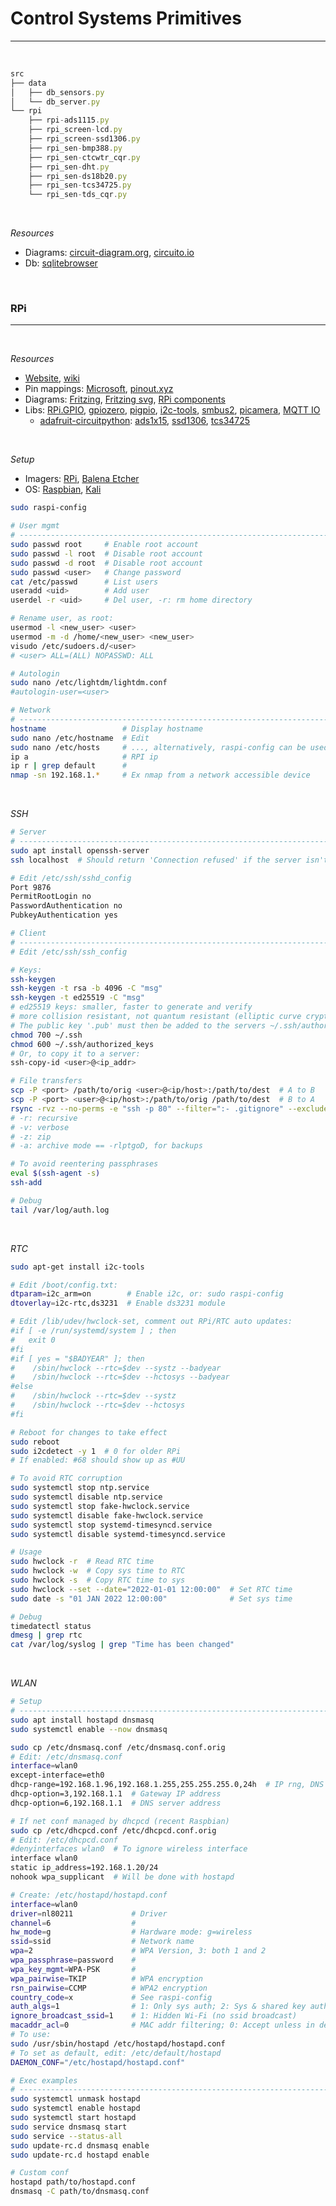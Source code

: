 # Control Systems Primitives
---

<br />

```ts
src
├── data
│   ├── db_sensors.py
│   └── db_server.py
└── rpi
    ├── rpi-ads1115.py
    ├── rpi_screen-lcd.py
    ├── rpi_screen-ssd1306.py
    ├── rpi_sen-bmp388.py
    ├── rpi_sen-ctcwtr_cqr.py
    ├── rpi_sen-dht.py
    ├── rpi_sen-ds18b20.py
    ├── rpi_sen-tcs34725.py
    └── rpi_sen-tds_cqr.py
```

<br />

*Resources*
- Diagrams: [circuit-diagram.org](<https://www.circuit-diagram.org/editor/>), [circuito.io](<https://www.circuito.io/>)
- Db: [sqlitebrowser](<https://github.com/sqlitebrowser/sqlitebrowser>)

<br />

### RPi
---

<br />

*Resources*
- [Website](<https://www.raspberrypi.org/>), [wiki](<https://en.wikipedia.org/wiki/Raspberry_Pi>)
- Pin mappings: [Microsoft](<https://docs.microsoft.com/en-us/windows/iot-core/learn-about-hardware/pinmappings/pinmappingsrpi>), [pinout.xyz](<https://pinout.xyz/>)
- Diagrams: [Fritzing](<https://github.com/fritzing/fritzing-app>), [Fritzing svg](<https://github.com/fritzing/fritzing-parts/tree/master/svg/core/breadboard>), [RPi components](<https://github.com/raspberrypilearning/components>)
- Libs: [RPi.GPIO](<https://pypi.org/project/RPi.GPIO/>), [gpiozero](<https://github.com/gpiozero/gpiozero>), [pigpio](<https://github.com/joan2937/pigpio>), [i2c-tools](<https://packages.debian.org/buster/utils/i2c-tools>), [smbus2](<https://github.com/kplindegaard/smbus2>), [picamera](<https://github.com/picamera>), [MQTT IO](<https://github.com/flyte/mqtt-io>)
  - [adafruit-circuitpython](<https://github.com/adafruit/circuitpython>): [ads1x15](<https://github.com/adafruit/Adafruit_CircuitPython_ADS1x15>), [ssd1306](<https://github.com/adafruit/Adafruit_CircuitPython_SSD1306>), [tcs34725](<https://github.com/adafruit/Adafruit_CircuitPython_TCS34725>)

<br />

*Setup*
- Imagers: [RPi](<https://www.raspberrypi.org/software/>), [Balena Etcher](<https://www.balena.io/etcher/>)
- OS: [Raspbian](<https://www.raspbian.org/>), [Kali](<https://www.kali.org/get-kali/#kali-arm>)

```sh
sudo raspi-config

# User mgmt
# -----------------------------------------------------------------------------
sudo passwd root     # Enable root account
sudo passwd -l root  # Disable root account
sudo passwd -d root  # Disable root account
sudo passwd <user>   # Change password
cat /etc/passwd      # List users
useradd <uid>        # Add user
userdel -r <uid>     # Del user, -r: rm home directory

# Rename user, as root:
usermod -l <new_user> <user>
usermod -m -d /home/<new_user> <new_user>
visudo /etc/sudoers.d/<user>
# <user> ALL=(ALL) NOPASSWD: ALL

# Autologin
sudo nano /etc/lightdm/lightdm.conf
#autologin-user=<user>

# Network
# -----------------------------------------------------------------------------
hostname                 # Display hostname
sudo nano /etc/hostname  # Edit
sudo nano /etc/hosts     # ..., alternatively, raspi-config can be used
ip a                     # RPI ip
ip r | grep default      # 
nmap -sn 192.168.1.*     # Ex nmap from a network accessible device
```

<br />

*SSH*
```sh
# Server
# -----------------------------------------------------------------------------
sudo apt install openssh-server
ssh localhost  # Should return 'Connection refused' if the server isn't running

# Edit /etc/ssh/sshd_config
Port 9876
PermitRootLogin no
PasswordAuthentication no
PubkeyAuthentication yes

# Client
# -----------------------------------------------------------------------------
# Edit /etc/ssh/ssh_config

# Keys:
ssh-keygen
ssh-keygen -t rsa -b 4096 -C "msg"
ssh-keygen -t ed25519 -C "msg"
# ed25519 keys: smaller, faster to generate and verify
# more collision resistant, not quantum resistant (elliptic curve cryptography)
# The public key '.pub' must then be added to the servers ~/.ssh/authorized_keys
chmod 700 ~/.ssh
chmod 600 ~/.ssh/authorized_keys
# Or, to copy it to a server:
ssh-copy-id <user>@<ip_addr>

# File transfers
scp -P <port> /path/to/orig <user>@<ip/host>:/path/to/dest  # A to B
scp -P <port> <user>@<ip/host>:/path/to/orig /path/to/dest  # B to A
rsync -rvz --no-perms -e "ssh -p 80" --filter=":- .gitignore" --exclude="venv/" path/to/orig <user>@<ip_addr>:path/to/dest/
# -r: recursive
# -v: verbose
# -z: zip
# -a: archive mode == -rlptgoD, for backups

# To avoid reentering passphrases
eval $(ssh-agent -s)
ssh-add

# Debug
tail /var/log/auth.log
```

<br />

*RTC*
```sh
sudo apt-get install i2c-tools

# Edit /boot/config.txt:
dtparam=i2c_arm=on        # Enable i2c, or: sudo raspi-config
dtoverlay=i2c-rtc,ds3231  # Enable ds3231 module

# Edit /lib/udev/hwclock-set, comment out RPi/RTC auto updates:
#if [ -e /run/systemd/system ] ; then 
#   exit 0
#fi
#if [ yes = "$BADYEAR" ]; then
#    /sbin/hwclock --rtc=$dev --systz --badyear
#    /sbin/hwclock --rtc=$dev --hctosys --badyear
#else
#    /sbin/hwclock --rtc=$dev --systz
#    /sbin/hwclock --rtc=$dev --hctosys
#fi

# Reboot for changes to take effect
sudo reboot
sudo i2cdetect -y 1  # 0 for older RPi
# If enabled: #68 should show up as #UU

# To avoid RTC corruption
sudo systemctl stop ntp.service
sudo systemctl disable ntp.service
sudo systemctl stop fake-hwclock.service
sudo systemctl disable fake-hwclock.service
sudo systemctl stop systemd-timesyncd.service
sudo systemctl disable systemd-timesyncd.service

# Usage
sudo hwclock -r  # Read RTC time
sudo hwclock -w  # Copy sys time to RTC
sudo hwclock -s  # Copy RTC time to sys
sudo hwclock --set --date="2022-01-01 12:00:00"  # Set RTC time
sudo date -s "01 JAN 2022 12:00:00"              # Set sys time

# Debug
timedatectl status
dmesg | grep rtc
cat /var/log/syslog | grep "Time has been changed"
```

<br />

*WLAN*
```sh
# Setup
# -----------------------------------------------------------------------------
sudo apt install hostapd dnsmasq
sudo systemctl enable --now dnsmasq

sudo cp /etc/dnsmasq.conf /etc/dnsmasq.conf.orig
# Edit: /etc/dnsmasq.conf
interface=wlan0
except-interface=eth0
dhcp-range=192.168.1.96,192.168.1.255,255.255.255.0,24h  # IP rng, DNS mask
dhcp-option=3,192.168.1.1  # Gateway IP address
dhcp-option=6,192.168.1.1  # DNS server address

# If net conf managed by dhcpcd (recent Raspbian)
sudo cp /etc/dhcpcd.conf /etc/dhcpcd.conf.orig
# Edit: /etc/dhcpcd.conf
#denyinterfaces wlan0  # To ignore wireless interface
interface wlan0
static ip_address=192.168.1.20/24
nohook wpa_supplicant  # Will be done with hostapd

# Create: /etc/hostapd/hostapd.conf
interface=wlan0
driver=nl80211             # Driver
channel=6                  # 
hw_mode=g                  # Hardware mode: g=wireless
ssid=ssid                  # Network name
wpa=2                      # WPA Version, 3: both 1 and 2
wpa_passphrase=password    # 
wpa_key_mgmt=WPA-PSK       # 
wpa_pairwise=TKIP          # WPA encryption
rsn_pairwise=CCMP          # WPA2 encryption
country_code=x             # See raspi-config
auth_algs=1                # 1: Only sys auth; 2: Sys & shared key auth
ignore_broadcast_ssid=1    # 1: Hidden Wi-Fi (no ssid broadcast)
macaddr_acl=0              # MAC addr filtering; 0: Accept unless in deny list
# To use:
sudo /usr/sbin/hostapd /etc/hostapd/hostapd.conf
# To set as default, edit: /etc/default/hostapd
DAEMON_CONF="/etc/hostapd/hostapd.conf"

# Exec examples
# -----------------------------------------------------------------------------
sudo systemctl unmask hostapd
sudo systemctl enable hostapd
sudo systemctl start hostapd
sudo service dnsmasq start
sudo service --status-all
sudo update-rc.d dnsmasq enable
sudo update-rc.d hostapd enable

# Custom conf
hostapd path/to/hostapd.conf
dnsmasq -C path/to/dnsmasq.conf
```

<br />

